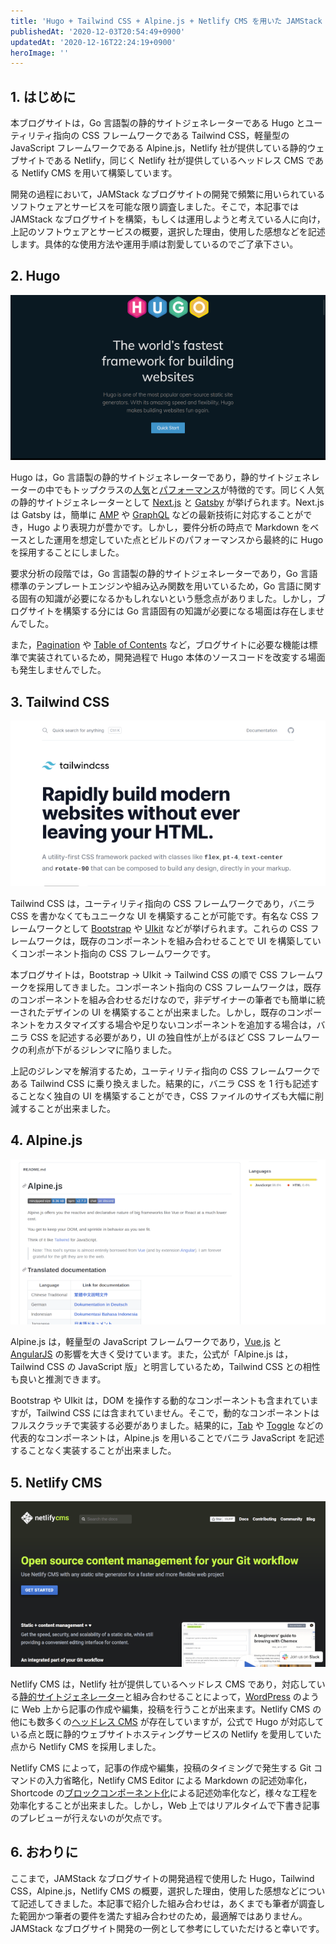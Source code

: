 ```yaml
---
title: 'Hugo + Tailwind CSS + Alpine.js + Netlify CMS を用いた JAMStack なブログサイトの開発後記'
publishedAt: '2020-12-03T20:54:49+0900'
updatedAt: '2020-12-16T22:24:19+0900'
heroImage: ''
---
```


## 1. はじめに

本ブログサイトは，Go 言語製の静的サイトジェネレーターである Hugo とユーティリティ指向の CSS フレームワークである Tailwind CSS，軽量型の JavaScript フレームワークである Alpine.js，Netlify 社が提供している静的ウェブサイトである Netlify，同じく Netlify 社が提供しているヘッドレス CMS である Netlify CMS を用いて構築しています。

開発の過程において，JAMStack なブログサイトの開発で頻繁に用いられているソフトウェアとサービスを可能な限り調査しました。そこで，本記事では JAMStack なブログサイトを構築，もしくは運用しようと考えている人に向け，上記のソフトウェアとサービスの概要，選択した理由，使用した感想などを記述します。具体的な使用方法や運用手順は割愛しているのでご了承下さい。

## 2. Hugo

[![Hugo](95a8716b0089229bb8afced7b37a656c.png)](https://gohugo.io/)

Hugo は，Go 言語製の静的サイトジェネレーターであり，静的サイトジェネレーターの中でもトップクラスの[人気](https://jamstack.org/generators/)と[パフォーマンス](https://qiita.com/tnzk/items/4863e2c559f6b71b72e0#%E6%A4%9C%E8%A8%BC%E7%B5%90%E6%9E%9C)が特徴的です。同じく人気の静的サイトジェネレーターとして [Next.js](https://nextjs.org/) と [Gatsby](http://gatsbyjs.org/) が挙げられます。Next.js は Gatsby は，簡単に [AMP](https://developers.google.com/amp) や [GraphQL](https://graphql.org/) などの最新技術に対応することができ，Hugo より表現力が豊かです。しかし，要件分析の時点で Markdown をベースとした運用を想定していた点とビルドのパフォーマンスから最終的に Hugo を採用することにしました。

要求分析の段階では，Go 言語製の静的サイトジェネレーターであり，Go 言語標準のテンプレートエンジンや組み込み関数を用いているため，Go 言語に関する固有の知識が必要になるかもしれないという懸念点がありました。しかし，ブログサイトを構築する分には Go 言語固有の知識が必要になる場面は存在しませんでした。

また，[Pagination](https://gohugo.io/templates/pagination/) や [Table of Contents](https://gohugo.io/content-management/toc/) など，ブログサイトに必要な機能は標準で実装されているため，開発過程で Hugo 本体のソースコードを改変する場面も発生しませんでした。

## 3. Tailwind CSS

[![Tailwind CSS](a1f75b55d405d9ac433e2983077071a0.png)](https://tailwindcss.com/)

Tailwind CSS は，ユーティリティ指向の CSS フレームワークであり，バニラ CSS を書かなくてもユニークな UI を構築することが可能です。有名な CSS フレームワークとして [Bootstrap](https://getbootstrap.com/) や [UIkit](https://getuikit.com/) などが挙げられます。これらの CSS フレームワークは，既存のコンポーネントを組み合わせることで UI を構築していくコンポーネント指向の CSS フレームワークです。

本ブログサイトは，Bootstrap → UIkit → Tailwind CSS の順で CSS フレームワークを採用してきました。コンポーネント指向の CSS フレームワークは，既存のコンポーネントを組み合わせるだけなので，非デザイナーの筆者でも簡単に統一されたデザインの UI を構築することが出来ました。しかし，既存のコンポーネントをカスタマイズする場合や足りないコンポーネントを追加する場合は，バニラ CSS を記述する必要があり，UI の独自性が上がるほど CSS フレームワークの利点が下がるジレンマに陥りました。

上記のジレンマを解消するため，ユーティリティ指向の CSS フレームワークである Tailwind CSS に乗り換えました。結果的に，バニラ CSS を 1 行も記述することなく独自の UI を構築することができ，CSS ファイルのサイズも大幅に削減することが出来ました。

## 4. Alpine.js

[![Alpine.js](1882fd943d136ffe66c49cb5d6a3eb70.png)](https://github.com/alpinejs/alpine)

Alpine.js は，軽量型の JavaScript フレームワークであり，[Vue.js](https://vuejs.org/) と [AngularJS](https://angularjs.org/) の影響を大きく受けています。また，公式が「Alpine.js は，Tailwind CSS の JavaScript 版」と明言しているため，Tailwind CSS との相性も良いと推測できます。

Bootstrap や UIkit は，DOM を操作する動的なコンポーネントも含まれていますが，Tailwind CSS には含まれていません。そこで，動的なコンポーネントはフルスクラッチで実装する必要がありました。結果的に，[Tab](https://getuikit.com/docs/tab) や [Toggle](https://getuikit.com/docs/toggle#toggle) などの代表的なコンポーネントは，Alpine.js を用いることでバニラ JavaScript を記述することなく実装することが出来ました。

## 5. Netlify CMS

[![Netlify CMS](bcc35f2c28064277c42b4f60a0b988e8.png)](https://www.netlifycms.org/)

Netlify CMS は，Netlify 社が提供しているヘッドレス CMS であり，対応している[静的サイトジェネレーター](https://www.netlifycms.org/docs/start-with-a-template/)と組み合わせることによって，[WordPress](https://wordpress.org/) のように Web 上から記事の作成や編集，投稿を行うことが出来ます。Netlify CMS の他にも数多くの[ヘッドレス CMS](https://jamstack.org/headless-cms/) が存在していますが，公式で Hugo が対応している点と既に静的ウェブサイトホスティングサービスの Netlify を愛用していた点から Netlify CMS を採用しました。

Netlify CMS によって，記事の作成や編集，投稿のタイミングで発生する Git コマンドの入力省略化，Netlify CMS Editor による Markdown の記述効率化，Shortcode の[ブロックコンポーネント化](https://www.netlifycms.org/docs/hugo/#using-hugo-shortcodes-in-the-markdown-editor)による記述効率化など，様々な工程を効率化することが出来ました。しかし，Web 上ではリアルタイムで下書き記事のプレビューが行えないのが欠点です。

## 6. おわりに

ここまで，JAMStack なブログサイトの開発過程で使用した Hugo，Tailwind CSS，Alpine.js，Netlify CMS の概要，選択した理由，使用した感想などについて記述してきました。本記事で紹介した組み合わせは，あくまでも筆者が調査した範囲かつ筆者の要件を満たす組み合わせのため，最適解ではありません。JAMStack なブログサイト開発の一例として参考にしていただけると幸いです。
